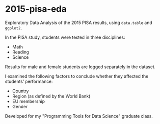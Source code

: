 # 2015-pisa-eda
Exploratory Data Analysis of the 2015 PISA results, using `data.table` and `ggplot2`.

In the PISA study, students were tested in three disciplines:
- Math
- Reading
- Science

Results for male and female students are logged separately in the dataset.

I examined the following factors to conclude whether they affected the students' performance:
- Country
- Region (as defined by the World Bank)
- EU membership
- Gender

Developed for my "Programming Tools for Data Science" graduate class.
